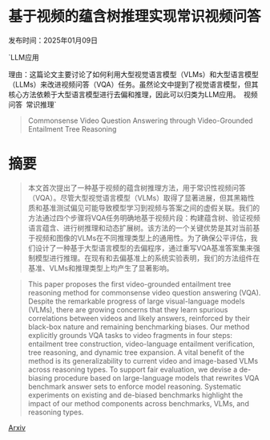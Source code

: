 # 基于视频的蕴含树推理实现常识视频问答

发布时间：2025年01月09日

`LLM应用

理由：这篇论文主要讨论了如何利用大型视觉语言模型（VLMs）和大型语言模型（LLMs）来改进视频问答（VQA）任务。虽然论文中提到了视觉语言模型，但其核心方法依赖于大型语言模型进行去偏和推理，因此可以归类为LLM应用。` `视频问答` `常识推理`

> Commonsense Video Question Answering through Video-Grounded Entailment Tree Reasoning

# 摘要

> 本文首次提出了一种基于视频的蕴含树推理方法，用于常识性视频问答（VQA）。尽管大型视觉语言模型（VLMs）取得了显著进展，但其黑箱性质和基准测试偏见可能导致模型学习到视频与答案之间的虚假关联。我们的方法通过四个步骤将VQA任务明确地基于视频片段：构建蕴含树、验证视频语言蕴含、进行树推理和动态扩展树。该方法的一个关键优势是其对当前基于视频和图像的VLMs在不同推理类型上的通用性。为了确保公平评估，我们设计了一种基于大型语言模型的去偏程序，通过重写VQA基准答案集来强制模型进行推理。在现有和去偏基准上的系统实验表明，我们的方法组件在基准、VLMs和推理类型上均产生了显著影响。

> This paper proposes the first video-grounded entailment tree reasoning method for commonsense video question answering (VQA). Despite the remarkable progress of large visual-language models (VLMs), there are growing concerns that they learn spurious correlations between videos and likely answers, reinforced by their black-box nature and remaining benchmarking biases. Our method explicitly grounds VQA tasks to video fragments in four steps: entailment tree construction, video-language entailment verification, tree reasoning, and dynamic tree expansion. A vital benefit of the method is its generalizability to current video and image-based VLMs across reasoning types. To support fair evaluation, we devise a de-biasing procedure based on large-language models that rewrites VQA benchmark answer sets to enforce model reasoning. Systematic experiments on existing and de-biased benchmarks highlight the impact of our method components across benchmarks, VLMs, and reasoning types.

[Arxiv](https://arxiv.org/abs/2501.05069)